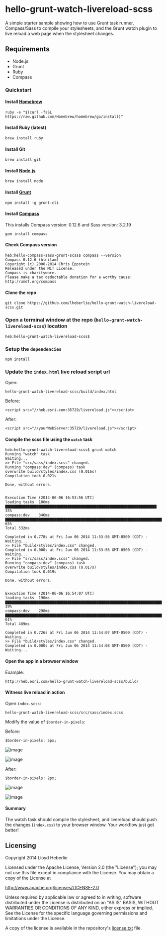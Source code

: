 # hello-grunt-watch-livereload-scss

A simple starter sample showing how to use Grunt task runner, Compass/Sass to compile your stylesheets, and the Grunt watch plugin to live reload a web page when the stylesheet changes.

## Requirements

* Node.js
* Grunt
* Ruby
* Compass

### Quickstart

#### Install [Homebrew](http://brew.sh)

```  
ruby -e "$(curl -fsSL https://raw.github.com/Homebrew/homebrew/go/install)"
```

#### Install Ruby (latest)

```
brew install ruby
```

#### Install Git

```
brew install git
```

#### Install [Node.js](http://nodejs.org)

```
brew install node
```

#### Install [Grunt](http://gruntjs.com/getting-started)

```
npm install -g grunt-cli
```

#### Install [Compass](http://compass-style.org)

This installs Compass version: 0.12.6 and Sass version: 3.2.19

```
gem install compass
```

#### Check Compass version

```
heb:hello-compass-sass-grunt-scss$ compass --version
Compass 0.12.6 (Alnilam)
Copyright (c) 2008-2014 Chris Eppstein
Released under the MIT License.
Compass is charityware.
Please make a tax deductable donation for a worthy cause: http://umdf.org/compass
```

#### Clone the repo

```
git clone https://github.com/lheberlie/hello-grunt-watch-livereload-scss.git
```
### Open a terminal window at the repo (```hello-grunt-watch-livereload-scss```) location

```
heb:hello-grunt-watch-livereload-scss$ 
```

### Setup the ```dependencies```

```
npm install
```

### Update the ```index.html``` live reload script url

Open:

```
hello-grunt-watch-livereload-scss/build/index.html
```

Before:

```
<script src="//heb.esri.com:35729/livereload.js"></script>
```

After:

```
<script src="//yourWebServer:35729/livereload.js"></script>
```

#### Compile the scss file using the ```watch``` task

```
heb:hello-grunt-watch-livereload-scss$ grunt watch
Running "watch" task
Waiting...
>> File "src/sass/index.scss" changed.
Running "compass:dev" (compass) task
overwrite build/styles/index.css (0.016s)
Compilation took 0.021s

Done, without errors.


Execution Time (2014-06-06 16:53:56 UTC)
loading tasks  186ms  ▇▇▇▇▇▇▇▇▇▇▇▇▇▇▇▇▇▇▇▇▇▇▇▇▇▇▇▇▇▇▇▇▇▇▇▇▇▇▇▇▇▇▇▇▇▇▇▇▇▇▇▇▇▇▇▇▇▇▇▇▇▇▇▇▇▇▇▇ 35%
compass:dev    346ms  ▇▇▇▇▇▇▇▇▇▇▇▇▇▇▇▇▇▇▇▇▇▇▇▇▇▇▇▇▇▇▇▇▇▇▇▇▇▇▇▇▇▇▇▇▇▇▇▇▇▇▇▇▇▇▇▇▇▇▇▇▇▇▇▇▇▇▇▇▇▇▇▇▇▇▇▇▇▇▇▇▇▇▇▇▇▇▇▇▇▇▇▇▇▇▇▇▇▇▇▇▇▇▇▇▇▇▇▇▇▇▇▇▇▇▇▇▇▇▇▇▇▇▇▇▇▇▇ 65%
Total 532ms

Completed in 0.778s at Fri Jun 06 2014 11:53:56 GMT-0500 (CDT) - Waiting...
>> File "build/styles/index.css" changed.
Completed in 0.000s at Fri Jun 06 2014 11:53:56 GMT-0500 (CDT) - Waiting...
>> File "src/sass/index.scss" changed.
Running "compass:dev" (compass) task
overwrite build/styles/index.css (0.017s)
Compilation took 0.019s

Done, without errors.


Execution Time (2014-06-06 16:54:07 UTC)
loading tasks  190ms  ▇▇▇▇▇▇▇▇▇▇▇▇▇▇▇▇▇▇▇▇▇▇▇▇▇▇▇▇▇▇▇▇▇▇▇▇▇▇▇▇▇▇▇▇▇▇▇▇▇▇▇▇▇▇▇▇▇▇▇▇▇▇▇▇▇▇▇▇▇▇▇▇▇▇▇▇ 39%
compass:dev    298ms  ▇▇▇▇▇▇▇▇▇▇▇▇▇▇▇▇▇▇▇▇▇▇▇▇▇▇▇▇▇▇▇▇▇▇▇▇▇▇▇▇▇▇▇▇▇▇▇▇▇▇▇▇▇▇▇▇▇▇▇▇▇▇▇▇▇▇▇▇▇▇▇▇▇▇▇▇▇▇▇▇▇▇▇▇▇▇▇▇▇▇▇▇▇▇▇▇▇▇▇▇▇▇▇▇▇▇▇▇▇▇▇▇▇▇▇▇▇▇▇ 61%
Total 489ms

Completed in 0.726s at Fri Jun 06 2014 11:54:07 GMT-0500 (CDT) - Waiting...
>> File "build/styles/index.css" changed.
Completed in 0.000s at Fri Jun 06 2014 11:54:08 GMT-0500 (CDT) - Waiting...
```

#### Open the app in a browser window

Example: 

```
http://heb.esri.com/hello-grunt-watch-livereload-scss/build/
```

#### Witness live reload in action

Open ```index.scss```:

```hello-grunt-watch-livereload-scss/src/sass/index.scss```

Modify the value of ```$border-in-pixels```:

Before:

```$border-in-pixels: 5px;```

![image](screenshots/before-code.png)

![image](screenshots/before.png)

After:

```$border-in-pixels: 2px;```

![image](screenshots/after-code.png)

![image](screenshots/after.png)

#### Summary

The watch task should compile the stylesheet, and livereload should push the changes (```index.css```) to your browser window.  Your workflow just got better! 

## Licensing
Copyright 2014 Lloyd Heberlie

Licensed under the Apache License, Version 2.0 (the "License");
you may not use this file except in compliance with the License.
You may obtain a copy of the License at

   http://www.apache.org/licenses/LICENSE-2.0

Unless required by applicable law or agreed to in writing, software
distributed under the License is distributed on an "AS IS" BASIS,
WITHOUT WARRANTIES OR CONDITIONS OF ANY KIND, either express or implied.
See the License for the specific language governing permissions and
limitations under the License.

A copy of the license is available in the repository's [license.txt](license.txt) file.
